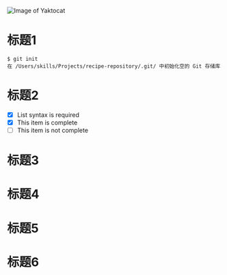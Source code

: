![Image of Yaktocat](https://octodex.github.com/images/yaktocat.png)
# 标题1
``` 
$ git init
在 /Users/skills/Projects/recipe-repository/.git/ 中初始化空的 Git 存储库
```
# 标题2
- [x] List syntax is required
- [x] This item is complete
- [ ] This item is not complete
# 标题3
# 标题4
# 标题5
# 标题6
